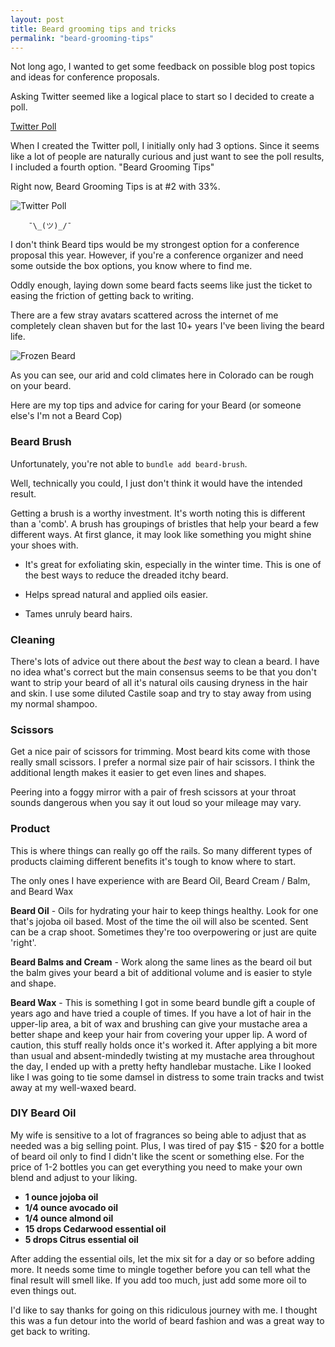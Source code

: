 ```yaml
---
layout: post
title: Beard grooming tips and tricks
permalink: "beard-grooming-tips"
---
```

<!-- Not long ago, I was trying to get some feedback on some blog topic and also try -->
<!-- to get a better idea of some possible conference talk topics. -->

Not long ago, I wanted to get some feedback on possible blog post topics
and ideas for conference proposals.

Asking Twitter seemed like a logical place to start so I decided to create a
poll.

[Twitter Poll](https://twitter.com/cnorm35/status/1749923527799509117)

When I created the Twitter poll, I initially only had 3 options. Since it seems
like a lot of people are naturally curious and just want to see the poll
results, I included a fourth option.  "Beard Grooming Tips"

Right now, Beard Grooming Tips is at #2 with 33%.
<div class="my-5">
    <img
        alt="Twitter Poll"
        class="position-relative mx-auto rounded w-100 shadow-lg"
        src="/images/BeardPoll.png"
        style="z-index: 10"
    />
</div>

<code>
    ¯\_(ツ)_/¯
</code>

I don't think Beard tips would be my strongest option for a conference proposal
this year.  However, if you're a conference organizer and need some outside the
box options, you know where to find me.

Oddly enough, laying down some beard facts seems like just the ticket to
easing the friction of getting back to writing.

There are a few stray avatars scattered across the internet of me
completely clean shaven but for the last 10+ years I've been living the beard
life.

<div class="my-5">
    <img
        alt="Frozen Beard"
        class="position-relative mx-auto rounded w-50 shadow-lg"
        src="/images/cropped_hunting_image.png"
        style="z-index: 10"
    />
</div>

As you can see, our arid and cold climates here in Colorado can be rough on your
beard.

Here are my top tips and advice for caring for your Beard (or someone else's
I'm not a Beard Cop)


### Beard Brush

Unfortunately, you're not able to `bundle add beard-brush`.

Well, technically you could, I just don't think it would have the intended
result.

Getting a brush is a worthy investment.  It's worth noting this is different than
a 'comb'.  A brush has groupings of bristles that help your beard a few
different ways. At first glance, it may look like something you might shine your
shoes with.

- It's great for exfoliating skin, especially in the winter time. This is one of
  the best ways to reduce the dreaded itchy beard.

- Helps spread natural and applied oils easier.

- Tames unruly beard hairs.

### Cleaning
There's lots of advice out there about the _best_ way to clean a beard.  I have
no idea what's correct but the main consensus seems to be that you don't want to
strip your beard of all it's natural oils causing dryness in the hair and skin.
I use some diluted Castile soap and try to stay away from using my normal
shampoo.


### Scissors

Get a nice pair of scissors for trimming.  Most beard kits come with those
really small scissors.  I prefer a normal size pair of hair scissors.  I think
the additional length makes it easier to get even lines and shapes.

Peering into a foggy mirror with a pair of fresh scissors at your throat sounds
dangerous when you say it out loud so your mileage may vary.

### Product

This is where things can really go off the rails.  So many different types of
products claiming different benefits it's tough to know where to start.

The only ones I have experience with are Beard Oil, Beard Cream / Balm, and
Beard Wax

**Beard Oil** - Oils for hydrating your hair to keep things healthy. Look for one
that's jojoba oil based.  Most of the time the oil will also be scented.  Sent
can be a crap shoot.  Sometimes they're too overpowering or just are quite
'right'.

**Beard Balms and Cream** - Work along the same lines as the beard oil but the balm
gives your beard a bit of additional volume and is easier to style and shape.

**Beard Wax** - This is something I got in some beard bundle gift a couple of years
ago and have tried a couple of times.  If you have a lot of hair in the
upper-lip area, a bit of wax and brushing can give your mustache area a better
shape and keep your hair from covering your upper lip.  A word of caution, this
stuff really holds once it's worked it.  After applying a bit more than usual
and absent-mindedly twisting at my mustache area throughout the day, I ended up
with a pretty hefty handlebar mustache.  Like I looked like I was going to tie
some damsel in distress to some train tracks and twist away at my well-waxed
beard.


### DIY Beard Oil

My wife is sensitive to a lot of fragrances so being able to adjust that as
needed was a big selling point.  Plus, I was tired of pay $15 - $20 for a bottle
of beard oil only to find I didn't like the scent or something else.  For the
price of 1-2 bottles you can get everything you need to make your own blend and
adjust to your liking.


- **1 ounce jojoba oil**
- **1/4 ounce avocado oil**
- **1/4 ounce almond oil**
- **15 drops Cedarwood essential oil**
- **5 drops Citrus essential oil**

After adding the essential oils, let the mix sit for a day or so before adding
more.  It needs some time to mingle together before you can tell what the final
result will smell like.  If you add too much, just add some more oil to even
things out.

I'd like to say thanks for going on this ridiculous journey with me.  I
thought this was a fun detour into the world of beard fashion and was a great
way to get back to writing.
